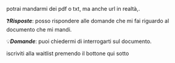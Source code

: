 potrai mandarmi dei pdf o txt, ma anche url in realtà,\.

❓*__Risposte__*: 
posso rispondere alle domande che mi fai riguardo al documento che mi mandi\.

💡*__Domande__*: 
puoi chiedermi di interrogarti sul documento\.

 iscriviti alla waitlist premendo il bottone qui sotto